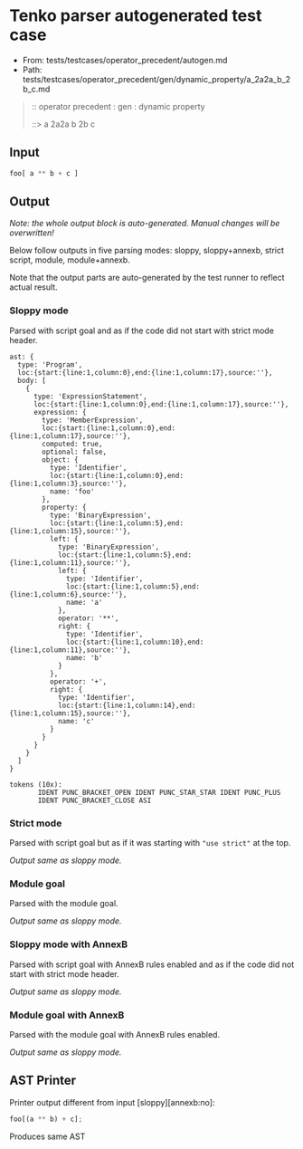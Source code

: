 # Tenko parser autogenerated test case

- From: tests/testcases/operator_precedent/autogen.md
- Path: tests/testcases/operator_precedent/gen/dynamic_property/a_2a2a_b_2b_c.md

> :: operator precedent : gen : dynamic property
>
> ::> a 2a2a b 2b c

## Input


`````js
foo[ a ** b + c ]
`````

## Output

_Note: the whole output block is auto-generated. Manual changes will be overwritten!_

Below follow outputs in five parsing modes: sloppy, sloppy+annexb, strict script, module, module+annexb.

Note that the output parts are auto-generated by the test runner to reflect actual result.

### Sloppy mode

Parsed with script goal and as if the code did not start with strict mode header.

`````
ast: {
  type: 'Program',
  loc:{start:{line:1,column:0},end:{line:1,column:17},source:''},
  body: [
    {
      type: 'ExpressionStatement',
      loc:{start:{line:1,column:0},end:{line:1,column:17},source:''},
      expression: {
        type: 'MemberExpression',
        loc:{start:{line:1,column:0},end:{line:1,column:17},source:''},
        computed: true,
        optional: false,
        object: {
          type: 'Identifier',
          loc:{start:{line:1,column:0},end:{line:1,column:3},source:''},
          name: 'foo'
        },
        property: {
          type: 'BinaryExpression',
          loc:{start:{line:1,column:5},end:{line:1,column:15},source:''},
          left: {
            type: 'BinaryExpression',
            loc:{start:{line:1,column:5},end:{line:1,column:11},source:''},
            left: {
              type: 'Identifier',
              loc:{start:{line:1,column:5},end:{line:1,column:6},source:''},
              name: 'a'
            },
            operator: '**',
            right: {
              type: 'Identifier',
              loc:{start:{line:1,column:10},end:{line:1,column:11},source:''},
              name: 'b'
            }
          },
          operator: '+',
          right: {
            type: 'Identifier',
            loc:{start:{line:1,column:14},end:{line:1,column:15},source:''},
            name: 'c'
          }
        }
      }
    }
  ]
}

tokens (10x):
       IDENT PUNC_BRACKET_OPEN IDENT PUNC_STAR_STAR IDENT PUNC_PLUS
       IDENT PUNC_BRACKET_CLOSE ASI
`````

### Strict mode

Parsed with script goal but as if it was starting with `"use strict"` at the top.

_Output same as sloppy mode._

### Module goal

Parsed with the module goal.

_Output same as sloppy mode._

### Sloppy mode with AnnexB

Parsed with script goal with AnnexB rules enabled and as if the code did not start with strict mode header.

_Output same as sloppy mode._

### Module goal with AnnexB

Parsed with the module goal with AnnexB rules enabled.

_Output same as sloppy mode._

## AST Printer

Printer output different from input [sloppy][annexb:no]:

````js
foo[(a ** b) + c];
````

Produces same AST
